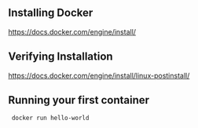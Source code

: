 ## Installing Docker
https://docs.docker.com/engine/install/

## Verifying Installation
https://docs.docker.com/engine/install/linux-postinstall/
## Running your first container
```
 docker run hello-world
```

